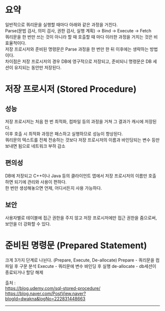 # 요약
일반적으로 쿼리문을 실행할 때마다 아래와 같은 과정을 거친다. <br/>
Parse(문법 검사, 의미 검사, 권한 검사, 실행 계획) -> Bind -> Execute -> Fetch <br/>
쿼리문을 한 번만 쓰는 것이 아니라 할 때 호출할 때 마다 이러한 과정을 거치는 것은 비효율적이다. <br/>
저장 프로시저와 준비된 명령문은 Parse 과정을 한 번만 한 뒤 이후에는 생략하는 방법이다. <br/>
차이점은 저장 프로시저의 경우 DB에 영구적으로 저장되고, 준비되니 명령문은 DB 세션이 유지되는 동안만 저장된다. <br/>

# 저장 프로시저 (Stored Procedure)
## 성능
저장 프로시저는 처음 한 번 최적화, 컴파일 등의 과정을 거쳐 그 결과가 캐시에 저장된다. <br/>
이후 호출 시 최적화 과정은 패스하고 실행하므로 성능이 향상된다. <br/>
쿼리문의 텍스트를 전체 전송하는 것보다 저장 프로시저의 이름과 바인딩되는 변수 등만 보내면 됨으로 네트워크 부하 감소 <br/>
## 편의성
DB에 저장되고 C++이나 Java 등의 클라이언트 앱에서 저장 프로시저의 이름만 호출하면 되기에 관리와 사용이 편하다. <br/>
한 번만 생성해놓으면 언제, 어디서든지 사용 가능하다.
## 보안
사용자별로 테이블에 접근 권한을 주지 않고 저장 프로시저에만 접근 권한을 줌으로써, 보안을 더 강화할 수 있다. <br/>


# 준비된 명령문 (Prepared Statement)
크게 3가지 단계로 나뉜다. (Prepare, Execute, De-allocate)
Prepare - 쿼리문을 컴파일 후 구문 분석
Execute - 쿼리문에 변수 바인딩 후 실행
de-allocate - db세션이 종료되거나 할당 해제


출처 : <br/>
https://blog.udemy.com/sql-stored-procedure/ <br/>
https://blog.naver.com/PostView.naver?blogId=dwakna&logNo=222831448663 <br/>
<hr/><br/><br/>




